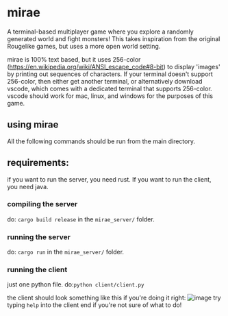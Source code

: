 # mirae
A terminal-based multiplayer game where you explore a randomly generated world and fight monsters!
This takes inspiration from the original Rougelike games, but uses a more open world setting.

mirae is 100% text based, but it uses 256-color (https://en.wikipedia.org/wiki/ANSI_escape_code#8-bit) to display 'images' by printing out sequences of characters.
If your terminal doesn't support 256-color, then either get another terminal, or alternatively download vscode, which comes with a dedicated terminal that supports 256-color. vscode should work for mac, linux, and windows for the purposes of this game.

## using mirae
All the following commands should be run from the main directory.

## requirements:
if you want to run the server, you need rust. If you want to run the client, you need java.

### compiling the server
do:
```cargo build release```
in the `mirae_server/` folder.

### running the server
do:
```cargo run```
in the `mirae_server/` folder.

### running the client
just one python file.
do:```python client/client.py```

the client should look something like this if you're doing it right:
![image](https://user-images.githubusercontent.com/21998904/81458324-a8947680-914e-11ea-9215-0d2817299ca9.png)
try typing `help` into the client end if you're not sure of what to do!
